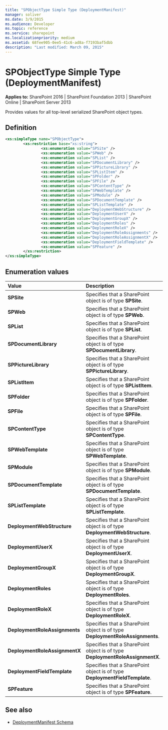 ```yaml
---
title: "SPObjectType Simple Type (DeploymentManifest)"
manager: soliver
ms.date: 3/9/2015
ms.audience: Developer
ms.topic: reference
ms.service: sharepoint
ms.localizationpriority: medium
ms.assetid: 68fee905-0ee5-41c6-ad8a-f7193baf5dbb
description: "Last modified: March 09, 2015"
---
```


# SPObjectType Simple Type (DeploymentManifest)

**Applies to:** SharePoint 2016 | SharePoint Foundation 2013 | SharePoint Online | SharePoint Server 2013  
  
Provides values for all top-level serialized SharePoint object types.

## Definition

```XML
<xs:simpleType name="SPObjectType">
        <xs:restriction base="xs:string">
                <xs:enumeration value="SPSite" />
                <xs:enumeration value="SPWeb" />
                <xs:enumeration value="SPList" />
                <xs:enumeration value="SPDocumentLibrary" />
                <xs:enumeration value="SPPictureLibrary" />
                <xs:enumeration value="SPListItem" />
                <xs:enumeration value="SPFolder" />
                <xs:enumeration value="SPFile" />
                <xs:enumeration value="SPContentType" />
                <xs:enumeration value="SPWebTemplate" />
                <xs:enumeration value="SPModule" />
                <xs:enumeration value="SPDocumentTemplate" />
                <xs:enumeration value="SPListTemplate" />
                <xs:enumeration value="DeploymentWebStructure" />
                <xs:enumeration value="DeploymentUserX" />
                <xs:enumeration value="DeploymentGroupX" />
                <xs:enumeration value="DeploymentRoles" />
                <xs:enumeration value="DeploymentRoleX" />
                <xs:enumeration value="DeploymentRoleAssignments" />
                <xs:enumeration value="DeploymentRoleAssignmentX" />
                <xs:enumeration value="DeploymentFieldTemplate" />
                <xs:enumeration value="SPFeature" />
        </xs:restriction>
</xs:simpleType>

```

## Enumeration values

|**Value**|**Description**|
|:-----|:-----|
|**SPSite** <br/> |Specifies that a SharePoint object is of type **SPSite**.  <br/> |
|**SPWeb** <br/> |Specifies that a SharePoint object is of type **SPWeb**.  <br/> |
|**SPList** <br/> |Specifies that a SharePoint object is of type **SPList**.  <br/> |
|**SPDocumentLibrary** <br/> |Specifies that a SharePoint object is of type **SPDocumentLibrary**.  <br/> |
|**SPPictureLibrary** <br/> |Specifies that a SharePoint object is of type **SPPictureLibrary**.  <br/> |
|**SPListItem** <br/> |Specifies that a SharePoint object is of type **SPListItem**.  <br/> |
|**SPFolder** <br/> |Specifies that a SharePoint object is of type **SPFolder**.  <br/> |
|**SPFile** <br/> |Specifies that a SharePoint object is of type **SPFile**.  <br/> |
|**SPContentType** <br/> |Specifies that a SharePoint object is of type **SPContentType**.  <br/> |
|**SPWebTemplate** <br/> |Specifies that a SharePoint object is of type **SPWebTemplate**.  <br/> |
|**SPModule** <br/> |Specifies that a SharePoint object is of type **SPModule**.  <br/> |
|**SPDocumentTemplate** <br/> |Specifies that a SharePoint object is of type **SPDocumentTemplate**.  <br/> |
|**SPListTemplate** <br/> |Specifies that a SharePoint object is of type **SPListTemplate**.  <br/> |
|**DeploymentWebStructure** <br/> |Specifies that a SharePoint object is of type **DeploymentWebStructure**.  <br/> |
|**DeploymentUserX** <br/> |Specifies that a SharePoint object is of type **DeploymentUserX**.  <br/> |
|**DeploymentGroupX** <br/> |Specifies that a SharePoint object is of type **DeploymentGroupX**.  <br/> |
|**DeploymentRoles** <br/> |Specifies that a SharePoint object is of type **DeploymentRoles**.  <br/> |
|**DeploymentRoleX** <br/> |Specifies that a SharePoint object is of type **DeploymentRoleX**.  <br/> |
|**DeploymentRoleAssignments** <br/> |Specifies that a SharePoint object is of type **DeploymentRoleAssignments**.  <br/> |
|**DeploymentRoleAssignmentX** <br/> |Specifies that a SharePoint object is of type **DeploymentRoleAssignmentX**.  <br/> |
|**DeploymentFieldTemplate** <br/> |Specifies that a SharePoint object is of type **DeploymentFieldTemplate**.  <br/> |
|**SPFeature** <br/> |Specifies that a SharePoint object is of type **SPFeature**.  <br/> |
   
## See also

- [DeploymentManifest Schema](deploymentmanifest-schema.md)

